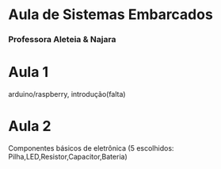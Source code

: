 # Aula de Sistemas Embarcados #
### Professora Aleteia &amp; Najara ###
# Aula 1
 arduino/raspberry, introdução(falta)
# Aula 2
 Componentes básicos de eletrônica (5 escolhidos: Pilha,LED,Resistor,Capacitor,Bateria)
 
